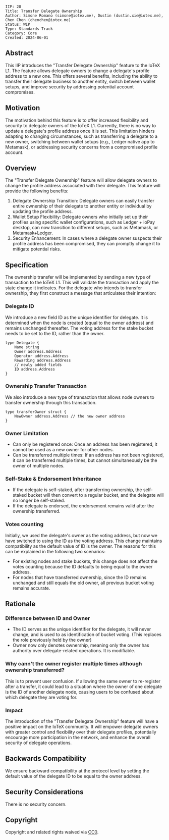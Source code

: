 ```
IIP: 28
Title: Transfer Delegate Ownership
Author: Simone Romano (simone@iotex.me), Dustin (dustin.xie@iotex.me), Chen Chen (chenchen@iotex.me)
Status: WIP
Type: Standards Track
Category: Core
Created: 2024-06-01
```

## Abstract

This IIP introduces the "Transfer Delegate Ownership" feature to the IoTeX L1. The feature allows delegate owners to change a delegate's profile address to a new one. This offers several benefits, including the ability to transfer their delegate business to another entity, switch between wallet setups, and improve security by addressing potential account compromises.

## Motivation

The motivation behind this feature is to offer increased flexibility and security to delegate owners of the IoTeX L1. Currently, there is no way to update a delegate's profile address once it is set. This limitation hinders adapting to changing circumstances, such as transferring a delegate to a new owner, switching between wallet setups (e.g., Ledger native app to Metamask), or addressing security concerns from a compromised profile account.

## Overview

The "Transfer Delegate Ownership" feature will allow delegate owners to change the profile address associated with their delegate. This feature will provide the following benefits:
1. Delegate Ownership Transition: Delegate owners can easily transfer entire ownership of their delegate to another entity or individual by updating the profile address.
2. Wallet Setup Flexibility: Delegate owners who initially set up their profiles using specific wallet configurations, such as Ledger + ioPay desktop, can now transition to different setups, such as Metamask, or Metamask+Ledger.
3. Security Enhancement: In cases where a delegate owner suspects their profile address has been compromised, they can promptly change it to mitigate potential risks.

## Specification

The ownership transfer will be implemented by sending a new type of transaction to the IoTeX L1. This will validate the transaction and apply the state change it indicates. For the delegate who intends to transfer ownership, they first construct a message that articulates their intention:

### Delegate ID
We introduce a new field ID as the unique identifier for delegate. It is determined when the node is created (equal to the owner address) and remains unchanged thereafter. The voting address for the stake bucket needs to be set to the ID, rather than the owner.
```
type Delegate {
    Name string
    Owner address.Address
    Operator address.Address
    Rewarding address.Address
    // newly added fields
    ID address.Address
}
```

### Ownership Transfer Transaction
We also introduce a new type of transaction that allows node owners to transfer ownership through this transaction.
```
type transferOwner struct {
    NewOwner address.Address // the new owner address
}
```

### Owner Limitation
- Can only be registered once: Once an address has been registered, it cannot be used as a new owner for other nodes. 
- Can be transferred multiple times: If an address has not been registered, it can be transferred multiple times, but cannot simultaneously be the owner of multiple nodes.

### Self-Stake & Endorsement Inheritance
- If the delegate is self-staked, after transferring ownership, the self-staked bucket will then convert to a regular bucket, and the delegate will no longer be self-staked. 
- If the delegate is endorsed, the endorsement remains valid after the ownership transferred.

### Votes counting
Initially, we used the delegate's owner as the voting address, but now we have switched to using the ID as the voting address. This change maintains compatibility as the default value of ID is the owner. The reasons for this can be explained in the following two scenarios: 
- For existing nodes and stake buckets, this change does not affect the votes counting because the ID defaults to being equal to the owner address. 
- For nodes that have transferred ownership, since the ID remains unchanged and still equals the old owner, all previous bucket voting remains accurate.

## Rationale

### Difference between ID and Owner
- The ID serves as the unique identifier for the delegate, it will never change, and is used to as identification of bucket voting. (This replaces the role previously held by the owner)
- Owner now only denotes ownership, meaning only the owner has authority over delegate-related operations. It is modifiable.

### Why cann't the owner register multiple times although ownership transferred?
This is to prevent user confusion. If allowing the same owner to re-register after a transfer, it could lead to a situation where the owner of one delegate is the ID of another delegate node, causing users to be confused about which delegate they are voting for.

### Impact
The introduction of the "Transfer Delegate Ownership" feature will have a positive impact on the IoTeX community. It will empower delegate owners with greater control and flexibility over their delegate profiles, potentially encourage more participation in the network, and enhance the overall security of delegate operations.

## Backwards Compatibility
We ensure backward compatibility at the protocol level by setting the default value of the delegate ID to be equal to the owner address.

## Security Considerations
There is no security concern.

## Copyright
Copyright and related rights waived via [CC0](https://creativecommons.org/publicdomain/zero/1.0/).
